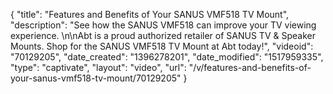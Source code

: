 {
    "title": "Features and Benefits of Your SANUS VMF518 TV Mount",
    "description": "See how the SANUS VMF518 can improve your TV viewing experience. \n\nAbt is a proud authorized retailer of SANUS TV & Speaker Mounts. Shop for the SANUS VMF518 TV Mount at Abt today!",
    "videoid": "70129205",
    "date_created": "1396278201",
    "date_modified": "1517959335",
    "type": "captivate",
    "layout": "video",
    "url": "\/v\/features-and-benefits-of-your-sanus-vmf518-tv-mount\/70129205"
}